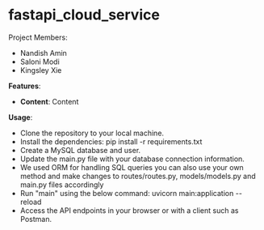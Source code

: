 # fastapi_cloud_service

Project Members:
* Nandish Amin
* Saloni Modi
* Kingsley Xie

**Features**:
* **Content**: Content
  
**Usage**:
* Clone the repository to your local machine.
* Install the dependencies: pip install -r requirements.txt
* Create a MySQL database and user.
* Update the main.py file with your database connection information.
* We used ORM for handling SQL queries you can also use your own method and make changes to routes/routes.py, models/models.py and main.py files accordingly
* Run "main" using the below command:
    uvicorn main:application --reload
* Access the API endpoints in your browser or with a client such as Postman.
